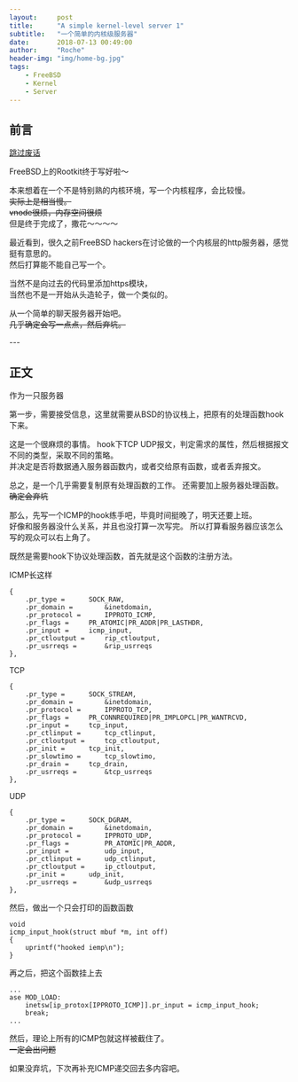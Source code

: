 ```yaml
---
layout:     post
title:      "A simple kernel-level server 1"
subtitle:   "一个简单的内核级服务器"
date:       2018-07-13 00:49:00
author:     "Roche"
header-img: "img/home-bg.jpg"
tags:
    - FreeBSD
    - Kernel
    - Server
---
```


## 前言


[跳过废话](#build)

FreeBSD上的Rootkit终于写好啦～  

本来想着在一个不是特别熟的内核环境，写一个内核程序，会比较慢。   
~~实际上是相当慢。~~  
~~vnode很烦，内存空间很烦~~  
但是终于完成了，撒花～～～～

最近看到，很久之前FreeBSD hackers在讨论做的一个内核层的http服务器，感觉挺有意思的。  
然后打算能不能自己写一个。  

当然不是向过去的代码里添加https模块，   
当然也不是一开始从头造轮子，做一个类似的。

从一个简单的聊天服务器开始吧。  
~~几乎确定会写一点点，然后弃坑。~~


<p id = "build"></p>
---

## 正文

作为一只服务器

第一步，需要接受信息，这里就需要从BSD的协议栈上，把原有的处理函数hook下来。  

这是一个很麻烦的事情。
hook下TCP UDP报文，判定需求的属性，然后根据报文不同的类型，采取不同的策略。  
并决定是否将数据通入服务器函数内，或者交给原有函数，或者丢弃报文。

总之，是一个几乎需要复制原有处理函数的工作。
还需要加上服务器处理函数。  
~~确定会弃坑~~

那么，先写一个ICMP的hook练手吧，毕竟时间挺晚了，明天还要上班。  
好像和服务器没什么关系，并且也没打算一次写完。
所以打算看服务器应该怎么写的观众可以右上角了。

既然是需要hook下协议处理函数，首先就是这个函数的注册方法。

ICMP长这样

    {
        .pr_type =		SOCK_RAW,
        .pr_domain =		&inetdomain,
        .pr_protocol =		IPPROTO_ICMP,
        .pr_flags =		PR_ATOMIC|PR_ADDR|PR_LASTHDR,
        .pr_input =		icmp_input,
        .pr_ctloutput =		rip_ctloutput,
        .pr_usrreqs =		&rip_usrreqs
    },

TCP

    {
        .pr_type =		SOCK_STREAM,
        .pr_domain =		&inetdomain,
        .pr_protocol =		IPPROTO_TCP,
        .pr_flags =		PR_CONNREQUIRED|PR_IMPLOPCL|PR_WANTRCVD,
        .pr_input =		tcp_input,
        .pr_ctlinput =		tcp_ctlinput,
        .pr_ctloutput =		tcp_ctloutput,
        .pr_init =		tcp_init,
        .pr_slowtimo =		tcp_slowtimo,
        .pr_drain =		tcp_drain,
        .pr_usrreqs =		&tcp_usrreqs
    },

UDP

    {
        .pr_type = 		SOCK_DGRAM,
        .pr_domain = 		&inetdomain,
        .pr_protocol = 		IPPROTO_UDP,
        .pr_flags = 		PR_ATOMIC|PR_ADDR,
        .pr_input = 		udp_input,
        .pr_ctlinput = 		udp_ctlinput,
        .pr_ctloutput = 	ip_ctloutput,
        .pr_init = 		udp_init,
        .pr_usrreqs = 		&udp_usrreqs
    },

然后，做出一个只会打印的函数函数

    void
    icmp_input_hook(struct mbuf *m, int off)
    {
        uprintf("hooked iemp\n");
    }

再之后，把这个函数挂上去

    ...
    ase MOD_LOAD:
		inetsw[ip_protox[IPPROTO_ICMP]].pr_input = icmp_input_hook;
		break;
    ...

然后，理论上所有的ICMP包就这样被截住了。  
~~一定会出问题~~  

如果没弃坑，下次再补充ICMP递交回去多内容吧。